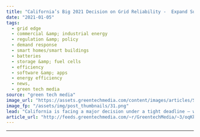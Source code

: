 ```yaml
---
title: "California’s Big 2021 Decision on Grid Reliability -  Expand Supply or Manage Demand?"
date: "2021-01-05"
tags: 
  - grid edge
  - commercial &amp; industrial energy
  - regulation &amp; policy
  - demand response
  - smart homes/smart buildings
  - batteries
  - storage &amp; fuel cells
  - efficiency
  - software &amp; apps
  - energy efficiency
  - news,
  - green tech media
source: "green tech media"
image_url: "https://assets.greentechmedia.com/content/images/articles/Southern_California_Community_Shutterstock_XL.jpg"
image_fp: "/assets/img/post_thumbnails/31.png"
lead: "California is facing a major decision under a tight deadline — whether it should push for large-scale power plants and batteries to prevent a repeat of its August 2020 rolling blackouts this coming summer or turn to behind-the-meter resources such as ..."
article_url: "http://feeds.greentechmedia.com/~r/GreentechMedia/~3/oqKkgk7zIAk/californias-big-decision-for-2021-grid-reliability-go-big-on-supply-or-expand-demand"
---
```


---
